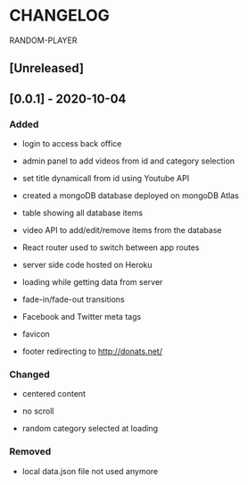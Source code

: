 # CHANGELOG

RANDOM-PLAYER

## [Unreleased]



## [0.0.1] - 2020-10-04

### Added

- login to access back office

- admin panel to add videos from id and category selection

- set title dynamicall from id using Youtube API

- created a mongoDB database deployed on mongoDB Atlas

- table showing all database items

- video API to add/edit/remove items from the database

- React router used to switch between app routes

- server side code hosted on Heroku

- loading while getting data from server

- fade-in/fade-out transitions

- Facebook and Twitter meta tags

- favicon

- footer redirecting to http://donats.net/ 

  

### Changed

- centered content

- no scroll

- random category selected at loading



### Removed

- local data.json file not used anymore